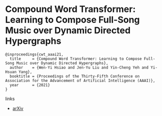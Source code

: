 # Compound Word Transformer: Learning to Compose Full-Song Music over Dynamic Directed Hypergraphs

```
@inproceedings{cwt_aaai21,
  title     = {Compound Word Transformer: Learning to Compose Full-Song Music over Dynamic Directed Hypergraphs},
  author    = {Wen-Yi Hsiao and Jen-Yu Liu and Yin-Cheng Yeh and Yi-Hsuan Yang},
  booktitle = {Proceedings of the Thirty-Fifth Conference on Association for the Advancement of Artificial Intelligence (AAAI)},
  year      = {2021}
}
```

links
- [arXiv](https://arxiv.org/abs/2101.02402)
